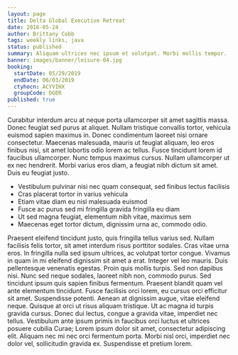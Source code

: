 ```yaml
---
layout: page
title: Delta Global Executive Retreat
date: 2016-05-24
author: Brittany Cobb
tags: weekly links, java
status: published
summary: Aliquam ultrices nec ipsum et volutpat. Morbi mollis tempor.
banner: images/banner/leisure-04.jpg
booking:
  startDate: 05/29/2019
  endDate: 06/03/2019
  ctyhocn: ACYVIHX
  groupCode: DGER
published: true
---
```

Curabitur interdum arcu at neque porta ullamcorper sit amet sagittis massa. Donec feugiat sed purus at aliquet. Nullam tristique convallis tortor, vehicula euismod sapien maximus in. Donec condimentum laoreet nisi ornare consectetur. Maecenas malesuada, mauris ut feugiat aliquam, leo eros finibus nisi, sit amet lobortis odio lorem ac tellus. Fusce tincidunt lorem id faucibus ullamcorper. Nunc tempus maximus cursus. Nullam ullamcorper ut ex nec hendrerit. Morbi varius eros diam, a feugiat nibh dictum sit amet. Duis eu feugiat justo.

* Vestibulum pulvinar nisi nec quam consequat, sed finibus lectus facilisis
* Cras placerat tortor in varius vehicula
* Etiam vitae diam eu nisl malesuada euismod
* Fusce ac purus sed mi fringilla gravida fringilla eu diam
* Ut sed magna feugiat, elementum nibh vitae, maximus sem
* Maecenas eget tortor dictum, dignissim urna ac, commodo odio.

Praesent eleifend tincidunt justo, quis fringilla tellus varius sed. Nullam facilisis felis tortor, sit amet interdum risus porttitor sodales. Cras vitae urna eros. In fringilla nulla sed ipsum ultrices, ac volutpat tortor congue. Vivamus in quam in mi eleifend dignissim sit amet a erat. Integer vel leo mauris. Duis pellentesque venenatis egestas. Proin quis mollis turpis. Sed non dapibus nisi.
Nunc sed neque sodales, laoreet nibh non, commodo purus. Sed tincidunt ipsum quis sapien finibus fermentum. Praesent blandit quam vel ante elementum tincidunt. Fusce facilisis orci lorem, eu cursus orci efficitur sit amet. Suspendisse potenti. Aenean at dignissim augue, vitae eleifend neque. Quisque at orci ut risus aliquam tristique. Ut ac magna id turpis gravida cursus. Donec dui lectus, congue a gravida vitae, imperdiet nec tellus. Vestibulum ante ipsum primis in faucibus orci luctus et ultrices posuere cubilia Curae; Lorem ipsum dolor sit amet, consectetur adipiscing elit. Aliquam nec mi nec orci fermentum porta. Morbi nisl orci, imperdiet nec dolor vel, sollicitudin gravida ex. Suspendisse et pretium lorem.
